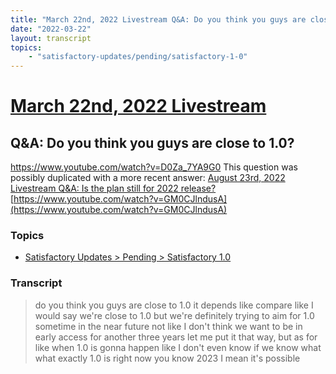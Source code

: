```yaml
---
title: "March 22nd, 2022 Livestream Q&A: Do you think you guys are close to 1.0?"
date: "2022-03-22"
layout: transcript
topics:
    - "satisfactory-updates/pending/satisfactory-1-0"
---
```

# [March 22nd, 2022 Livestream](../2022-03-22.md)
## Q&A: Do you think you guys are close to 1.0?
https://www.youtube.com/watch?v=D0Za_7YA9G0
This question was possibly duplicated with a more recent answer: [August 23rd, 2022 Livestream Q&A: Is the plan still for 2022 release?](./yt-GM0CJlndusA.md) [https://www.youtube.com/watch?v=GM0CJlndusA](https://www.youtube.com/watch?v=GM0CJlndusA)


### Topics
* [Satisfactory Updates > Pending > Satisfactory 1.0](../topics/satisfactory-updates/pending/satisfactory-1-0.md)

### Transcript

> do you think you guys are close to 1.0 it depends like compare like I would say we're close to 1.0 but we're definitely trying to aim for 1.0 sometime in the near future not like I don't think we want to be in early access for another three years let me put it that way, but as for like when 1.0 is gonna happen like I don't even know if we know what what exactly 1.0 is right now you know 2023 I mean it's possible
